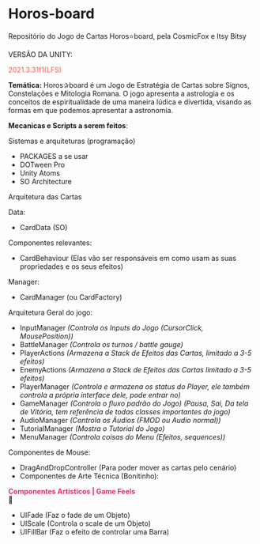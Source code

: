 # Horos-board
Repositório do Jogo de Cartas Horos⭐board, pela CosmicFox e Itsy Bitsy

VERSÃO DA UNITY: <p style="color:rgb(255,90,80)">2021.3.31f1(LFS)</p>

<b>Temática:</b>
Horos✰board é um Jogo de Estratégia de Cartas sobre Signos, Constelações e Mitologia Romana. O jogo apresenta a astrologia e os conceitos de espiritualidade de uma maneira lúdica e divertida, visando as formas em que podemos apresentar a astronomia.


<b>Mecanicas e Scripts a serem feitos</b>:

Sistemas e arquiteturas (programação)

- PACKAGES a se usar
- DOTween Pro 
- Unity Atoms
- SO Architecture


Arquitetura das Cartas

Data:
- CardData (SO)

Componentes relevantes:
- CardBehaviour (Elas vão ser responsáveis em como usam as suas propriedades e os seus efeitos)

Manager:
- CardManager (ou CardFactory)

Arquitetura Geral do jogo:
- InputManager <i>(Controla os Inputs do Jogo (CursorClick, MousePosition))</i>
- BattleManager <i>(Controla os turnos / battle gauge)</i>
- PlayerActions <i>(Armazena a Stack de Efeitos das Cartas, limitado a 3-5 efeitos)</i>
- EnemyActions <i>(Armazena a Stack de Efeitos das Cartas limitado a 3-5 efeitos)</i>
- PlayerManager <i>(Controla e armazena os status do Player, ele também controla a própria interface dele, pode entrar no)</i>
- GameManager <i>(Controla o fluxo padrão do Jogo) (Pausa, Sai, Da tela de Vitória, tem referência de todas classes importantes do jogo)</i>
- AudioManager <i>(Controla os Áudios (FMOD ou Audio normal))</i>
- TutorialManager <i>(Mostra o Tutorial do Jogo)</i>
- MenuManager <i>(Controla coisas do Menu (Efeitos, sequences))</i>

Componentes de Mouse:
- DragAndDropController (Para poder mover as cartas pelo cenário)
- Componentes de Arte Técnica (Bonitinho):

<b><div style="color:#DE3163"> Componentes Artisticos | Game Feels</div></b> 🌈
- UIFade (Faz o fade de um Objeto)
- UIScale  (Controla o scale de um Objeto)
- UIFillBar (Faz o efeito de controlar uma Barra)




